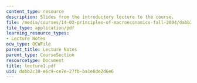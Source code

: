 ```yaml
---
content_type: resource
description: Slides from the introductory lecture to the course.
file: /media/courses/14-02-principles-of-macroeconomics-fall-2004/dabb2c38e6c9ce7e27fbba1e8de2d6e6_lecture1.pdf
file_type: application/pdf
learning_resource_types:
- Lecture Notes
ocw_type: OCWFile
parent_title: Lecture Notes
parent_type: CourseSection
resourcetype: Document
title: lecture1.pdf
uid: dabb2c38-e6c9-ce7e-27fb-ba1e8de2d6e6
---
```

